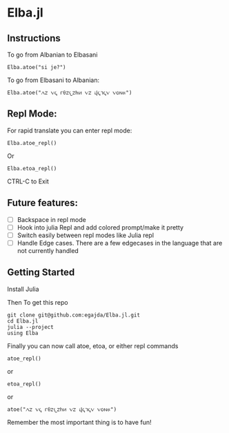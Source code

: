 # Elba.jl
## Instructions

To go from Albanian to Elbasani
```
Elba.atoe("si je?") 
```

To go from Elbasani to Albanian:
```
Elba.atoe("𐔐𐔇 𐔝𐔈 𐔏𐔞𐔇𐔌𐔇𐔒𐔍 𐔝𐔇 𐔚𐔈𐔕𐔈𐔝 𐔝𐔖𐔓𐔀") 
```

## Repl Mode:
For rapid translate you can enter repl mode:

```
Elba.atoe_repl()
```

Or

```
Elba.etoa_repl()
```

CTRL-C to Exit

## Future features:
- [ ] Backspace in repl mode
- [ ] Hook into julia Repl and add colored prompt/make it pretty
- [ ] Switch easily between repl modes like Julia repl
- [ ] Handle Edge cases. There are a few edgecases in the language that are not currently handled

## Getting Started
Install Julia

Then To get this repo
```
git clone git@github.com:egajda/Elba.jl.git
cd Elba.jl
julia --project
using Elba
```

Finally you can now call atoe, etoa, or either repl commands
```
atoe_repl()
```
or
```
etoa_repl()
```
or
```
atoe("𐔐𐔇 𐔝𐔈 𐔏𐔞𐔇𐔌𐔇𐔒𐔍 𐔝𐔇 𐔚𐔈𐔕𐔈𐔝 𐔝𐔖𐔓𐔀") 
```


Remember the most important thing is to have fun!

